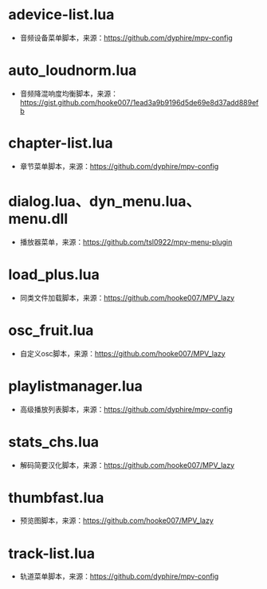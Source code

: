 # adevice-list.lua
* 音频设备菜单脚本，来源：https://github.com/dyphire/mpv-config

# auto_loudnorm.lua
* 音频降混响度均衡脚本，来源：https://gist.github.com/hooke007/1ead3a9b9196d5de69e8d37add889efb

# chapter-list.lua
* 章节菜单脚本，来源：https://github.com/dyphire/mpv-config

# dialog.lua、dyn_menu.lua、menu.dll
* 播放器菜单，来源：https://github.com/tsl0922/mpv-menu-plugin

# load_plus.lua
* 同类文件加载脚本，来源：https://github.com/hooke007/MPV_lazy

# osc_fruit.lua
* 自定义osc脚本，来源：https://github.com/hooke007/MPV_lazy

# playlistmanager.lua
* 高级播放列表脚本，来源：https://github.com/dyphire/mpv-config

# stats_chs.lua
* 解码简要汉化脚本，来源：https://github.com/hooke007/MPV_lazy

# thumbfast.lua
* 预览图脚本，来源：https://github.com/hooke007/MPV_lazy

# track-list.lua
* 轨道菜单脚本，来源：https://github.com/dyphire/mpv-config
